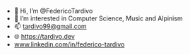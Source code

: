 - 👋 Hi, I’m @FedericoTardivo
- 👀 I’m interested in Computer Science, Music and Alpinism
- 📫 tardivo99@gmail.com 
- 🌐 https://tardivo.dev   
-    www.linkedin.com/in/federico-tardivo

<!---
FedericoTardivo/FedericoTardivo is a ✨ special ✨ repository because its `README.md` (this file) appears on your GitHub profile.
You can click the Preview link to take a look at your changes.
--->
